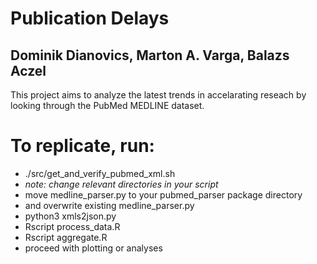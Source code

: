 # Publication Delays
## Dominik Dianovics, Marton A. Varga, Balazs Aczel

This project aims to analyze the latest trends in accelarating reseach
by looking through the PubMed MEDLINE dataset.

# To replicate, run:
- ./src/get_and_verify_pubmed_xml.sh
- *note: change relevant directories in your script*
- move medline_parser.py to your pubmed_parser package directory
- and overwrite existing medline_parser.py
- python3 xmls2json.py
- Rscript process_data.R
- Rscript aggregate.R
- proceed with plotting or analyses

